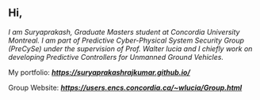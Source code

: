 ## Hi,
*I am Suryaprakash, Graduate Masters student at Concordia University Montreal. I am part of Predictive Cyber-Physical System Security Group (PreCySe) under the supervision of Prof. Walter lucia and I chiefly work on developing Predictive Controllers for Unmanned Ground Vehicles.*

My portfolio: ***https://suryaprakashrajkumar.github.io/***

Group Website: ***https://users.encs.concordia.ca/~wlucia/Group.html***
